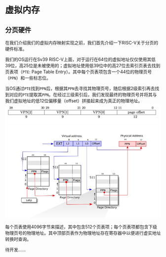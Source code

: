 # 虚拟内存
## 分页硬件
在我们介绍我们的虚拟内存映射实现之前，我们首先介绍一下RISC-V关于分页的硬件标准。  

我们的OS运行在Sv39 RISC-V上面，对于运行在64位的虚拟地址仅仅使用其低39位，高25位是未被使用的；虚拟地址使用低39位中的高27位去索引页表去找到页表项（`PTE`: Page Table Entry）。其中每个页表项包含一个44位的物理页号（`PPN`）和一些标志位。  

当OS通过`PTE`找到`PPN`后，根据其`PPN`去寻找其物理页号，随后根据2级索引再去找到对应的`PTE`提取其`PPN`。在经过三级索引后，我们发现最终的物理页号并将其与我们虚拟地址的低12位偏移量（offset）拼接起来成为真正的物理地址。
![](static/vm_2.png)
![](static/vm_1.jpg)

每个页表使用4096字节来描述，其中包含512个页表项；每个页表项都包含下级物理页号的物理地址。其中顶部页表作为物理地址存在寄存器中以便进行虚实地址转换时查询。

待开发......
